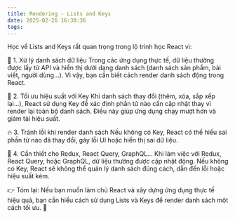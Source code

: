 ```yaml
---
title: Rendering - Lists and Keys
date: 2025-02-26 16:30:36
tags:
---
```

Học về Lists and Keys rất quan trọng trong lộ trình học React vì:

🎯 1. Xử lý danh sách dữ liệu
Trong các ứng dụng thực tế, dữ liệu thường được lấy từ API và hiển thị dưới dạng danh sách (danh sách sản phẩm, bài viết, người dùng...). Vì vậy, bạn cần biết cách render danh sách động trong React.

🚀 2. Tối ưu hiệu suất với Key
Khi danh sách thay đổi (thêm, xóa, sắp xếp lại...), React sử dụng Key để xác định phần tử nào cần cập nhật thay vì render lại toàn bộ danh sách. Điều này giúp ứng dụng chạy mượt hơn và giảm tải hiệu suất.

🔥 3. Tránh lỗi khi render danh sách
Nếu không có Key, React có thể hiểu sai phần tử nào đã thay đổi, gây lỗi UI hoặc hiển thị sai dữ liệu.

📌 4. Cần thiết cho Redux, React Query, GraphQL...
Khi làm việc với Redux, React Query, hoặc GraphQL, dữ liệu thường được cập nhật động. Nếu không có Key, React sẽ không thể quản lý danh sách đúng cách, dẫn đến lỗi hoặc hiệu suất kém.

👉 Tóm lại: Nếu bạn muốn làm chủ React và xây dựng ứng dụng thực tế hiệu quả, bạn cần hiểu cách sử dụng Lists và Keys để render danh sách một cách tối ưu. 🚀
